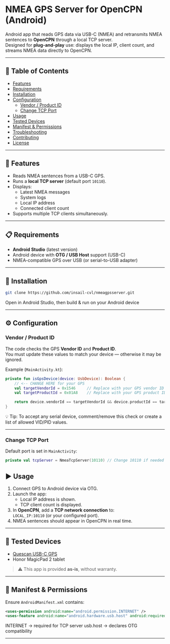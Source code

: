 # NMEA GPS Server for OpenCPN (Android)

Android app that reads GPS data via USB-C (NMEA) and retransmits NMEA sentences to **OpenCPN** through a local TCP server.  
Designed for **plug-and-play** use: displays the local IP, client count, and streams NMEA data directly to OpenCPN.

---

## 📑 Table of Contents

- [Features](#features)
- [Requirements](#requirements)
- [Installation](#installation)
- [Configuration](#configuration)
  - [Vendor / Product ID](#vendor--product-id)
  - [Change TCP Port](#change-tcp-port)
- [Usage](#usage)
- [Tested Devices](#tested-devices)
- [Manifest & Permissions](#manifest--permissions)
- [Troubleshooting](#troubleshooting)
- [Contributing](#contributing)
- [License](#license)

---

## 🚀 Features

- Reads NMEA sentences from a USB-C GPS.
- Runs a **local TCP server** (default port `10110`).
- Displays:
  - Latest NMEA messages
  - System logs
  - Local IP address
  - Connected client count
- Supports multiple TCP clients simultaneously.

---

## 📋 Requirements

- **Android Studio** (latest version)
- Android device with **OTG / USB Host** support (USB-C)
- NMEA-compatible GPS over USB (or serial-to-USB adapter)

---

## 🔧 Installation

```bash
git clone https://github.com/insail-cvl/nmeagpsserver.git
```
Open in Android Studio, then build & run on your Android device

---

## ⚙ Configuration

### Vendor / Product ID

The code checks the GPS **Vendor ID** and **Product ID**.  
You must update these values to match your device — otherwise it may be ignored.

Example (`MainActivity.kt`):

```kotlin
private fun isGpsDevice(device: UsbDevice): Boolean {
    // <-- CHANGE HERE for your GPS
    val targetVendorId = 0x1546     // Replace with your GPS vendor ID
    val targetProductId = 0x01A8    // Replace with your GPS product ID

    return device.vendorId == targetVendorId && device.productId == targetProductId
}
```

💡 Tip:
To accept any serial device, comment/remove this check or create a list of allowed VID/PID values.


---

### Change TCP Port

Default port is set in `MainActivity`:

```kotlin
private val tcpServer = NmeaTcpServer(10110) // Change 10110 if needed
```

## ▶ Usage

1. Connect GPS to Android device via OTG.
2. Launch the app:
   - Local IP address is shown.
   - TCP client count is displayed.
3. In **OpenCPN**, add a **TCP network connection** to:  
   `LOCAL_IP:10110` (or your configured port).
4. NMEA sentences should appear in OpenCPN in real time.

---

## 📱 Tested Devices

- [Quescan USB-C GPS](https://fr.aliexpress.com/item/1005008593554789.html?)  
- Honor MagicPad 2 tablet  

> ⚠ This app is provided **as-is**, without warranty.

---

## 📜 Manifest & Permissions

Ensure `AndroidManifest.xml` contains:

```xml
<uses-permission android:name="android.permission.INTERNET" />
<uses-feature android:name="android.hardware.usb.host" android:required="false" />
```

INTERNET → required for TCP server
usb.host → declares OTG compatibility

---